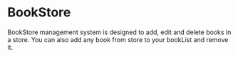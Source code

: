 # BookStore

BookStore management system is designed to add, edit and delete books in a store. You can also add any book from store to your bookList and remove it.
